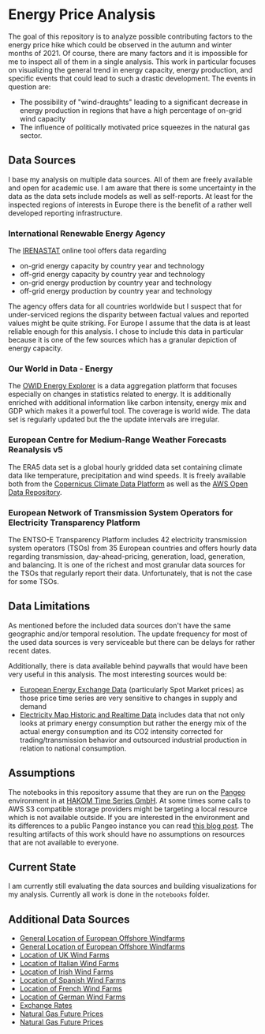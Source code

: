 # Energy Price Analysis

The goal of this repository is to analyze possible contributing factors to the energy price
hike which could be observed in the autumn and winter months of 2021. Of course, there are
many factors and it is impossible for me to inspect all of them in a single analysis. This
work in particular focuses on visualizing the general trend in energy capacity, energy production,
and specific events that could lead to such a drastic development. The events in question are:

- The possibility of "wind-draughts" leading to a significant decrease in energy production in
  regions that have a high percentage of on-grid wind capacity
- The influence of politically motivated price squeezes in the natural gas sector.

## Data Sources

I base my analysis on multiple data sources. All of them are freely available and open for
academic use. I am aware that there is some uncertainty in the data as the data sets include
models as well as self-reports. At least for the inspected regions of interests in Europe
there is the benefit of a rather well developed reporting infrastructure.

### International Renewable Energy Agency

The [IRENASTAT](http://pxweb.irena.org/pxweb/en/IRENASTAT) online tool offers data regarding

- on-grid energy capacity by country year and technology
- off-grid energy capacity by country year and technology
- on-grid energy production by country year and technology
- off-grid energy production by country year and technology

The agency offers data for all countries worldwide but I suspect that for under-serviced
regions the disparity between factual values and reported values might be quite striking.
For Europe I assume that the data is at least reliable enough for this analysis. I chose to
include this data in particular because it is one of the few sources which has a granular
depiction of energy capacity.

### Our World in Data - Energy

The [OWID Energy Explorer](https://ourworldindata.org/energy) is a data aggregation platform
that focuses especially on changes in statistics related to energy. It is additionally enriched
with additional information like carbon intensity, energy mix and GDP which makes it a powerful
tool. The coverage is world wide. The data set is regularly updated but the the update intervals
are irregular.

### European Centre for Medium-Range Weather Forecasts Reanalysis v5

The ERA5 data set is a global hourly gridded data set containing climate data like temperature,
precipitation and wind speeds. It is freely available both from the
[Copernicus Climate Data Platform](https://climate.copernicus.eu/climate-reanalysis) as well as
the [AWS Open Data Repository](https://registry.opendata.aws/ecmwf-era5/).

### European Network of Transmission System Operators for Electricity Transparency Platform

The ENTSO-E Transparency Platform includes 42 electricity transmission system operators (TSOs)
from 35 European countries and offers hourly data regarding transmission, day-ahead-pricing, generation,
load, generation, and balancing. It is one of the richest and most granular data sources for the
TSOs that regularly report their data. Unfortunately, that is not the case for some TSOs.

## Data Limitations

As mentioned before the included data sources don't have the same geographic and/or temporal resolution.
The update frequency for most of the used data sources is very serviceable but there can be delays for
rather recent dates.

Additionally, there is data available behind paywalls that would have been very useful in this analysis.
The most interesting sources would be:

- [European Energy Exchange Data](https://www.powernext.com/spot-market-data) (particularly Spot Market prices)
  as those price time series are very sensitive to changes in supply and demand
- [Electricity Map Historic and Realtime Data](https://electricitymap.org/) includes data that not only looks
  at primary energy consumption but rather the energy mix of the actual energy consumption and its CO2
  intensity corrected for trading/transmission behavior and outsourced industrial production in relation
  to national consumption.

## Assumptions

The notebooks in this repository assume that they are run on the [Pangeo](https://pangeo.io/) environment in
at [HAKOM Time Series GmbH](https://www.hakom.at/). At some times some calls to AWS S3 compatible storage providers
might be targeting a local resource which is not available outside. If you are interested in the environment and
its differences to a public Pangeo instance you can read
[this blog post](http://big-data-processing.pages.web.fh-kufstein.ac.at/gitbook/beyerle/build_your_own_pangeo.html).
The resulting artifacts of this work should have no assumptions on resources that are not available to everyone.

## Current State

I am currently still evaluating the data sources and building visualizations for my analysis. Currently all work is
done in the `notebooks` folder.

## Additional Data Sources

- [General Location of European Offshore Windfarms](https://emodnet.ec.europa.eu/en/map-week-%E2%80%93-locations-wind-farms)
- [General Location of European Offshore Windfarms](https://windeurope.org/intelligence-platform/product/european-offshore-wind-farms-map-public/)
- [Location of UK Wind Farms](https://www.researchgate.net/publication/281539469_Wind_energy_UK_experiences_and_offshore_operational_challenges)
- [Location of Italian Wind Farms](https://www.thewindpower.net/country_maps_en_7_italy.php)
- [Location of Irish Wind Farms](https://en.wikipedia.org/wiki/Wind_power_in_Ireland)
- [Location of Spanish Wind Farms](https://amezet.carto.com/builder/fd430f8c-41cb-11e7-876d-0ecd1babdde5/embed?state=%7B%22map%22%3A%7B%22ne%22%3A%5B32.13840869677251%2C-21.511230468750004%5D%2C%22sw%22%3A%5B44.41808794374849%2C9.602050781250002%5D%2C%22center%22%3A%5B38.539147307079915%2C-5.954589843750001%5D%2C%22zoom%22%3A6%7D%7D)
- [Location of French Wind Farms](https://amezet.carto.com/builder/d660a449-dd27-40c7-9523-9cba9186b3f8/embed?state=%7B%22map%22%3A%7B%22ne%22%3A%5B48.18916212024759%2C2.4763186275959015%5D%2C%22sw%22%3A%5B49.48168759522947%2C6.365478783845902%5D%2C%22center%22%3A%5B48.83959379358275%2C4.420898705720902%5D%2C%22zoom%22%3A9%7D%7D)
- [Location of German Wind Farms](https://en.wikipedia.org/wiki/Wind_power_in_Germany)
- [Exchange Rates](https://sdw.ecb.europa.eu/)
- [Natural Gas Future Prices](https://data.nasdaq.com/data/ODA/PNGASEU_USD-natural-gas-netherlands-ttf-natural-gas-forward-day-ahead-us-per-million-metric-british-thermal-unit)
- [Natural Gas Future Prices](https://www.statista.com/statistics/1267202/weekly-dutch-ttf-gas-futures)
